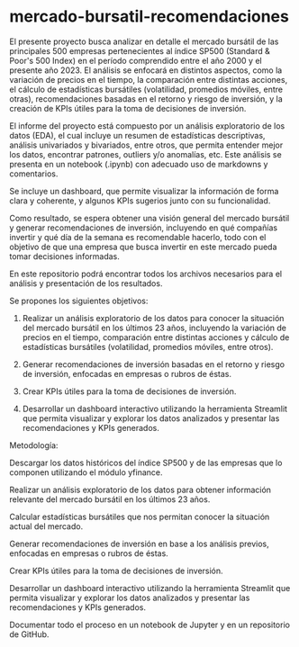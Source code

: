 # mercado-bursatil-recomendaciones

El presente proyecto busca analizar en detalle el mercado bursátil de las principales 500 empresas pertenecientes al índice SP500 (Standard & Poor's 500 Index) en el período comprendido entre el año 2000 y el presente año 2023. El análisis se enfocará en distintos aspectos, como la variación de precios en el tiempo, la comparación entre distintas acciones, el cálculo de estadísticas bursátiles (volatilidad, promedios móviles, entre otras), recomendaciones basadas en el retorno y riesgo de inversión, y la creación de KPIs útiles para la toma de decisiones de inversión.

El informe del proyecto está compuesto por un análisis exploratorio de los datos (EDA), el cual incluye un resumen de estadísticas descriptivas, análisis univariados y bivariados, entre otros, que permita entender mejor los datos, encontrar patrones, outliers y/o anomalías, etc. Este análisis se presenta en un notebook (.ipynb) con adecuado uso de markdowns y comentarios.

Se incluye un dashboard, que permite visualizar la información de forma clara y coherente, y algunos KPIs sugerios junto con su funcionalidad. 

Como resultado, se espera obtener una visión general del mercado bursátil y generar recomendaciones de inversión, incluyendo en qué compañías invertir y qué día de la semana es recomendable hacerlo, todo con el objetivo de que una empresa que busca invertir en este mercado pueda tomar decisiones informadas.

En este repositorio podrá encontrar todos los archivos necesarios para el análisis y presentación de los resultados.

Se propones los siguientes objetivos:

1) Realizar un análisis exploratorio de los datos para conocer la situación del mercado bursátil en los últimos 23 años, incluyendo la variación de precios en el tiempo, comparación entre distintas acciones y cálculo de estadísticas bursátiles (volatilidad, promedios móviles, entre otros).

2) Generar recomendaciones de inversión basadas en el retorno y riesgo de inversión, enfocadas en empresas o rubros de éstas.

3) Crear KPIs útiles para la toma de decisiones de inversión.

4) Desarrollar un dashboard interactivo utilizando la herramienta Streamlit que permita visualizar y explorar los datos analizados y presentar las recomendaciones y KPIs generados.

Metodología:

Descargar los datos históricos del índice SP500 y de las empresas que lo componen utilizando el módulo yfinance.

Realizar un análisis exploratorio de los datos para obtener información relevante del mercado bursátil en los últimos 23 años.

Calcular estadísticas bursátiles que nos permitan conocer la situación actual del mercado.

Generar recomendaciones de inversión en base a los análisis previos, enfocadas en empresas o rubros de éstas.

Crear KPIs útiles para la toma de decisiones de inversión.

Desarrollar un dashboard interactivo utilizando la herramienta Streamlit que permita visualizar y explorar los datos analizados y presentar las recomendaciones y KPIs generados.

Documentar todo el proceso en un notebook de Jupyter y en un repositorio de GitHub.
